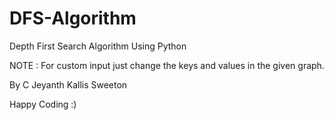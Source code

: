 # DFS-Algorithm

 Depth First Search Algorithm Using Python

 NOTE : For custom input just change the keys and values in the given graph. 

 By
  C Jeyanth Kallis Sweeton

Happy Coding :)